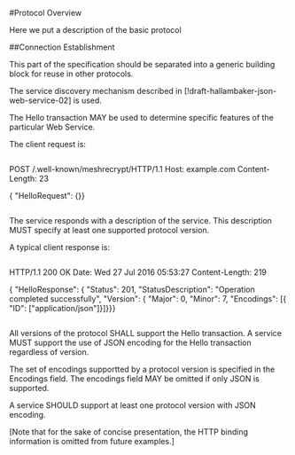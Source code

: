 

#Protocol Overview

Here we put a description of the basic protocol 

##Connection Establishment

This part of the specification should be separated into a generic 
building block for reuse in other protocols.

The service discovery mechanism described in 
[!draft-hallambaker-json-web-service-02] is used.

The Hello transaction MAY be used to determine specific 
features of the particular Web Service.

The client request is:

~~~~

~~~~
POST /.well-known/meshrecrypt/HTTP/1.1
Host: example.com
Content-Length: 23

{
  "HelloRequest": {}}
~~~~

~~~~

The service responds with a description of the service. This 
description MUST specify at least one supported protocol
version.

A typical client response is:

~~~~

~~~~
HTTP/1.1 200 OK
Date: Wed 27 Jul 2016 05:53:27
Content-Length: 219

{
  "HelloResponse": {
    "Status": 201,
    "StatusDescription": "Operation completed successfully",
    "Version": {
      "Major": 0,
      "Minor": 7,
      "Encodings": [{
          "ID": ["application/json"]}]}}}
~~~~

~~~~

All versions of the protocol SHALL support the Hello transaction.
A service MUST support the use of JSON encoding for the 
Hello transaction regardless of version. 

The set of encodings supportted by a protocol version is 
specified in the Encodings field. The encodings field MAY 
be omitted if only JSON is supported.

A service SHOULD support at least one protocol version with 
JSON encoding.


[Note that for the sake of concise presentation, the HTTP binding
information is omitted from future examples.]


